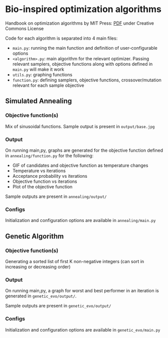 # Bio-inspired optimization algorithms
Handbook on optimization algorithms by MIT Press: [PDF](https://algorithmsbook.com/optimization/files/optimization.pdf) under Creative Commons License

Code for each algorithm is separated into 4 main files:
- `main.py`: running the main function and definition of user-configurable options
- `<algorithm>.py`: main algorithm for the relevant optimizer. Passing relevant samplers, objective functions along with options defined in `main.py` will make it work
- `utils.py`: graphing functions
- `function.py`: defining samplers, objective functions, crossover/mutation relevant for each sample objective

## Simulated Annealing
### Objective function(s)
Mix of sinusoidal functions. Sample output is present in `output/base.jpg`

### Output
On running main,py, graphs are generated for the objective function defined in `annealing/function.py` for the following:
- GIF of candidates and objective function as temperature changes
- Temperature vs iterations
- Acceptance probability vs iterations
- Objective function vs iterations
- Plot of the objective function

Sample outputs are present in `annealing/output/`

### Configs
Initialization and configuration options are available in `annealing/main.py`


## Genetic Algorithm
### Objective function(s)
Generating a sorted list of first K non-negative integers (can sort in increasing or decreasing order)

### Output
On running main,py, a graph for worst and best performer in an iteration is generated in `genetic_evo/output/`.

Sample outputs are present in `genetic_evo/output/`

### Configs
Initialization and configuration options are available in `genetic_evo/main.py`

